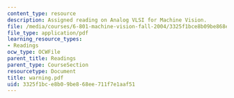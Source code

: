 ```yaml
---
content_type: resource
description: Assigned reading on Analog VLSI for Machine Vision.
file: /media/courses/6-801-machine-vision-fall-2004/3325f1bce8b09be868ee711f7e1aaf51_warning.pdf
file_type: application/pdf
learning_resource_types:
- Readings
ocw_type: OCWFile
parent_title: Readings
parent_type: CourseSection
resourcetype: Document
title: warning.pdf
uid: 3325f1bc-e8b0-9be8-68ee-711f7e1aaf51
---
```

